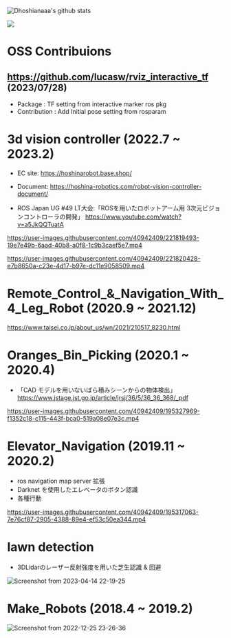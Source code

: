 
![Dhoshianaaa's github stats](https://github-readme-stats.vercel.app/api?username=hoshianaaa&count_private=true&show_icons=true&theme=radical)

![](https://github-profile-summary-cards.vercel.app/api/cards/profile-details?username=hoshianaaa&theme=vue)

<!--
**hoshianaaa/hoshianaaa** is a ✨ _special_ ✨ repository because its `README.md` (this file) appears on your GitHub profile.

Here are some ideas to get you started:

- 🔭 I’m currently working on ...
- 🌱 I’m currently learning ...
- 👯 I’m looking to collaborate on ...
- 🤔 I’m looking for help with ...
- 💬 Ask me about ...
- 📫 How to reach me: ...
- 😄 Pronouns: ...
- ⚡ Fun fact: ...
-->


# OSS Contribuions

##  https://github.com/lucasw/rviz_interactive_tf (2023/07/28)

- Package : TF setting from interactive marker ros pkg
- Contribution : Add Initial pose setting from rosparam

# 3d vision controller (2022.7 ~ 2023.2)

- EC site: https://hoshinarobot.base.shop/

- Document: https://hoshina-robotics.com/robot-vision-controller-document/

- ROS Japan UG #49 LT大会:「ROSを用いたロボットアーム用 3次元ビジョンコントローラの開発」 https://www.youtube.com/watch?v=a5JkQQTuatA

https://user-images.githubusercontent.com/40942409/221819493-19e7e49b-6aad-40b8-a0f8-1c9b3caef5e7.mp4

https://user-images.githubusercontent.com/40942409/221820428-e7b8650a-c23e-4d17-b97e-dc11e9058509.mp4  


# Remote_Control_&_Navigation_With_4_Leg_Robot (2020.9 ~ 2021.12)

https://www.taisei.co.jp/about_us/wn/2021/210517_8230.html

# Oranges_Bin_Picking (2020.1 ~ 2020.4)

- 「CAD モデルを用いないばら積みシーンからの物体検出」  
https://www.jstage.jst.go.jp/article/jrsj/36/5/36_36_368/_pdf

https://user-images.githubusercontent.com/40942409/195327969-f1352c18-c115-443f-bca0-519a08e07e3c.mp4  

# Elevator_Navigation (2019.11 ~ 2020.2)

- ros navigation map server 拡張
- Darknet を使用したエレベータのボタン認識
- 各種行動

https://user-images.githubusercontent.com/40942409/195317063-7e76cf87-2905-4388-89e4-ef53c50ea344.mp4  

# lawn detection

- 3DLidarのレーザー反射強度を用いた芝生認識 & 回避

![Screenshot from 2023-04-14 22-19-25](https://user-images.githubusercontent.com/40942409/232055393-45b25433-1c32-461f-934f-9b0d14e570ef.png)

# Make_Robots (2018.4 ~ 2019.2)

![Screenshot from 2022-12-25 23-26-36](https://user-images.githubusercontent.com/40942409/209471843-2e2f6aaa-6c83-4b5b-b2bb-4b99f88fd4e7.png)
